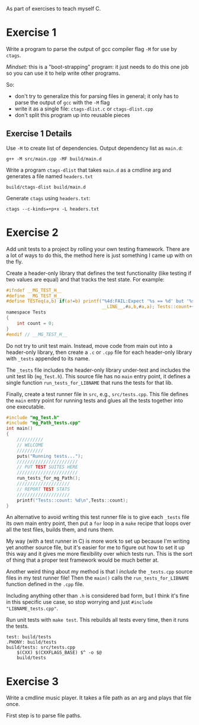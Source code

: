 As part of exercises to teach myself C.

# Exercise 1

Write a program to parse the output of gcc compiler flag `-M` for
use by `ctags`.

*Mindset:* this is a "boot-strapping" program: it just needs to
do this one job so you can use it to help write other programs.

So:

- don't try to generalize this for parsing files in general; it
  only has to parse the output of `gcc` with the `-M` flag
- write it as a single file: `ctags-dlist.c` or `ctags-dlist.cpp`
- don't split this program up into reusable pieces

## Exercise 1 Details

Use `-M` to create list of dependencies. Output dependency list
as `main.d`:

```
g++ -M src/main.cpp -MF build/main.d
```

Write a program `ctags-dlist` that takes `main.d` as a cmdline
arg and generates a file named `headers.txt`

```
build/ctags-dlist build/main.d
```

Generate `ctags` using `headers.txt`:

```
ctags --c-kinds=+p+x -L headers.txt
```

# Exercise 2

Add unit tests to a project by rolling your own testing
framework. There are a lot of ways to do this, the method here is
just something I came up with on the fly.

Create a header-only library that defines the test functionality
(like testing if two values are equal) and that tracks the test
state. For example:

```c
#ifndef __MG_TEST_H__
#define __MG_TEST_H__
#define TESTeq(a,b) if(a!=b) printf("%4d:FAIL:Expect '%s == %d' but '%s == %d'\n",\
                                    __LINE__,#a,b,#a,a); Tests::count++;
namespace Tests
{
    int count = 0;
}
#endif // __MG_TEST_H__
```

Do not try to unit test main. Instead, move code from main out
into a header-only library, then create a `.c` or `.cpp` file for
each header-only library with `_tests` appended to its name.

The `_tests` file includes the header-only library under-test and
includes the unit test lib (`mg_Test.h`). This source file has no
`main` entry point, it defines a single function
`run_tests_for_LIBNAME` that runs the tests for that lib.

Finally, create a test runner file in `src`, e.g.,
`src/tests.cpp`. This file defines the `main` entry point for
running tests and glues all the tests together into one
executable.

```c
#include "mg_Test.h"
#include "mg_Path_tests.cpp"
int main()
{
    //////////
    // WELCOME
    //////////
    puts("Running tests...");
    ///////////////////////
    // PUT TEST SUITES HERE
    ///////////////////////
    run_tests_for_mg_Path();
    ////////////////////
    // REPORT TEST STATS
    ////////////////////
    printf("Tests::count: %d\n",Tests::count);
}
```

An alternative to avoid writing this test runner file is to give
each `_tests` file its own main entry point, then put a `for`
loop in a `make` recipe that loops over all the test files,
builds them, and runs them.

My way (with a test runner in C) is more work to set up because
I'm writing yet another source file, but it's easier for me to
figure out how to set it up this way and it gives me more
flexibility over which tests run. This is the sort of thing that
a proper test framework would be much better at.

Another weird thing about my method is that I *include* the
`_tests.cpp` source files in my test runner file! Then the
`main()` calls the `run_tests_for_LIBNAME` function defined in
the `.cpp` file.

Including anything other than `.h` is considered bad form, but I
think it's fine in this specific use case, so stop worrying and
just `#include "LIBNAME_tests.cpp"`.

Run unit tests with `make test`. This rebuilds all tests
every time, then it runs the tests.

```make
test: build/tests
.PHONY: build/tests
build/tests: src/tests.cpp
	$(CXX) $(CXXFLAGS_BASE) $^ -o $@
	build/tests
```

# Exercise 3

Write a cmdline music player. It takes a file path as an arg and
plays that file once.

First step is to parse file paths.
